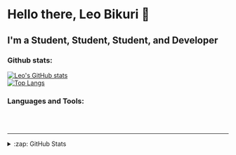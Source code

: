 # Hello there, Leo Bikuri 👋 


## I'm a Student, Student, Student, and Developer


### Github stats:
[![Leo's GitHub stats](https://github-readme-stats.vercel.app/api?username=Leo-Bikuri&theme=moltack&show_icons=true)](https://github.com/anuraghazra/github-readme-stats)
<br />
[![Top Langs](https://github-readme-stats.vercel.app/api/top-langs/?username=Leo-Bikuri&langs_count=10&layout=compact&theme=moltack)](https://github.com/anuraghazra/github-readme-stats)


### Languages and Tools:




<br />
<br />

---
<details>
  <summary>:zap: GitHub Stats</summary>


</details>

